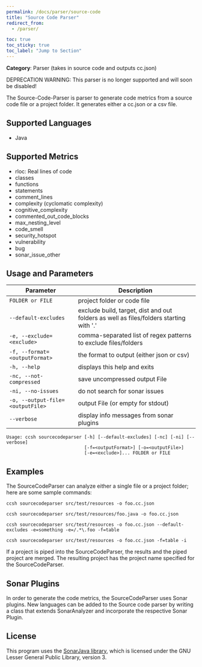 ```yaml
---
permalink: /docs/parser/source-code
title: "Source Code Parser"
redirect_from:
  - /parser/

toc: true
toc_sticky: true
toc_label: "Jump to Section"
---
```


**Category**: Parser (takes in source code and outputs cc.json)

DEPRECATION WARNING: This parser is no longer supported and will soon be disabled!

The Source-Code-Parser is parser to generate code metrics from a source code file or a project folder. It generates either a cc.json or a csv file.

## Supported Languages

- Java

## Supported Metrics

- rloc: Real lines of code
- classes
- functions
- statements
- comment_lines
- complexity (cyclomatic complexity)
- cognitive_complexity
- commented_out_code_blocks
- max_nesting_level
- code_smell
- security_hotspot
- vulnerability
- bug
- sonar_issue_other

## Usage and Parameters

| Parameter                        | Description                                                                            |
| -------------------------------- | -------------------------------------------------------------------------------------- |
| `FOLDER or FILE`                 | project folder or code file                                                            |
| `--default-excludes`             | exclude build, target, dist and out folders as well as files/folders starting with '.' |
| `-e, --exclude=<exclude>`        | comma-separated list of regex patterns to exclude files/folders                        |
| `-f, --format=<outputFormat>`    | the format to output (either json or csv)                                              |
| `-h, --help`                     | displays this help and exits                                                           |
| `-nc, --not-compressed`          | save uncompressed output File                                                          |
| `-ni, --no-issues`               | do not search for sonar issues                                                         |
| `-o, --output-file=<outputFile>` | output File (or empty for stdout)                                                      |
| `--verbose`                      | display info messages from sonar plugins                                               |

```
Usage: ccsh sourcecodeparser [-h] [--default-excludes] [-nc] [-ni] [--verbose]
                             [-f=<outputFormat>] [-o=<outputFile>]
                             [-e=<exclude>]... FOLDER or FILE
```

## Examples

The SourceCodeParser can analyze either a single file or a project folder; here are some sample commands:

```
ccsh sourcecodeparser src/test/resources -o foo.cc.json
```

```
ccsh sourcecodeparser src/test/resources/foo.java -o foo.cc.json
```

```
ccsh sourcecodeparser src/test/resources -o foo.cc.json --default-excludes -e=something -e=/.*\.foo -f=table
```

```
ccsh sourcecodeparser src/test/resources -o foo.cc.json -f=table -i
```

If a project is piped into the SourceCodeParser, the results and the piped project are merged.
The resulting project has the project name specified for the SourceCodeParser.

## Sonar Plugins

In order to generate the code metrics, the SourceCodeParser uses Sonar plugins. New languages can be added to the Source code parser by writing a class that extends SonarAnalyzer and incorporate the respective Sonar Plugin.

## License

This program uses the [SonarJava library](https://github.com/SonarSource/sonar-java/), which is licensed under the GNU Lesser General Public Library, version 3.
